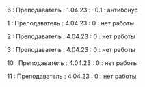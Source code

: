 
6 : Преподаватель : 1.04.23 : -0.1 : антибонус

1 : Преподаватель : 4.04.23 : 0 : нет работы

2 : Преподаватель : 4.04.23 : 0 : нет работы

3 : Преподаватель : 4.04.23 : 0 : нет работы

10 : Преподаватель : 4.04.23 : 0 : нет работы

11 : Преподаватель : 4.04.23 : 0 : нет работы
